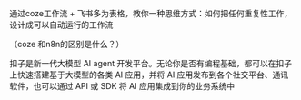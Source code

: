 通过coze工作流 + 飞书多为表格，教你一种思维方式：如何把任何重复性工作，设计成可以自动运行的工作流

（coze 和n8n的区别是什么？）



扣子是新一代大模型 AI agent 开发平台。无论你是否有编程基础，都可以在扣子上快速搭建基于大模型的各类 AI 应用，并将 AI 应用发布到各个社交平台、通讯软件，也可以通过 API 或 SDK 将 AI 应用集成到你的业务系统中